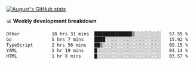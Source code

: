 
[![August's GitHub stats](https://github-readme-stats.vercel.app/api?username=zou-weidong&show_icons=true&theme=radical)](https://github.com/zou-weidong)


📊 **Weekly development breakdown**
<!--START_SECTION:waka-->

```txt
Other            18 hrs 31 mins  ██████████████▒░░░░░░░░░░   57.55 %
Go               5 hrs 7 mins    ████░░░░░░░░░░░░░░░░░░░░░   15.92 %
TypeScript       2 hrs 56 mins   ██▒░░░░░░░░░░░░░░░░░░░░░░   09.15 %
YAML             1 hr 19 mins    █░░░░░░░░░░░░░░░░░░░░░░░░   04.14 %
HTML             1 hr 8 mins     █░░░░░░░░░░░░░░░░░░░░░░░░   03.57 %
```

<!--END_SECTION:waka-->
